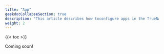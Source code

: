 ```yaml
---
title: "App"
geekdocCollapseSection: true
description: "This article describes how toconfigure apps in the TrueNAS CLI Shell." 
weight: 2
---
```


{{< toc >}}

Coming soon!